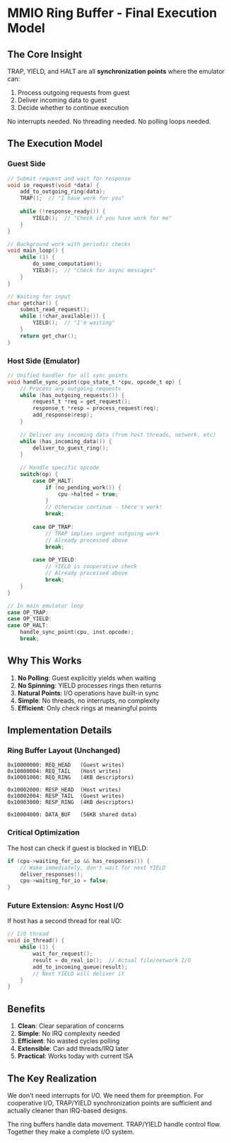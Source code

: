 # MMIO Ring Buffer - Final Execution Model

## The Core Insight

TRAP, YIELD, and HALT are all **synchronization points** where the emulator can:
1. Process outgoing requests from guest
2. Deliver incoming data to guest  
3. Decide whether to continue execution

No interrupts needed. No threading needed. No polling loops needed.

## The Execution Model

### Guest Side
```c
// Submit request and wait for response
void io_request(void *data) {
    add_to_outgoing_ring(data);
    TRAP();  // "I have work for you"
    
    while (!response_ready()) {
        YIELD();  // "Check if you have work for me"
    }
}

// Background work with periodic checks
void main_loop() {
    while (1) {
        do_some_computation();
        YIELD();  // "Check for async messages"
    }
}

// Waiting for input
char getchar() {
    submit_read_request();
    while (!char_available()) {
        YIELD();  // "I'm waiting"
    }
    return get_char();
}
```

### Host Side (Emulator)
```c
// Unified handler for all sync points
void handle_sync_point(cpu_state_t *cpu, opcode_t op) {
    // Process any outgoing requests
    while (has_outgoing_requests()) {
        request_t *req = get_request();
        response_t *resp = process_request(req);
        add_response(resp);
    }
    
    // Deliver any incoming data (from host threads, network, etc)
    while (has_incoming_data()) {
        deliver_to_guest_ring();
    }
    
    // Handle specific opcode
    switch(op) {
        case OP_HALT:
            if (no_pending_work()) {
                cpu->halted = true;
            }
            // Otherwise continue - there's work!
            break;
            
        case OP_TRAP:
            // TRAP implies urgent outgoing work
            // Already processed above
            break;
            
        case OP_YIELD:
            // YIELD is cooperative check
            // Already processed above
            break;
    }
}

// In main emulator loop
case OP_TRAP:
case OP_YIELD:
case OP_HALT:
    handle_sync_point(cpu, inst.opcode);
    break;
```

## Why This Works

1. **No Polling**: Guest explicitly yields when waiting
2. **No Spinning**: YIELD processes rings then returns
3. **Natural Points**: I/O operations have built-in sync
4. **Simple**: No threads, no interrupts, no complexity
5. **Efficient**: Only check rings at meaningful points

## Implementation Details

### Ring Buffer Layout (Unchanged)
```
0x10000000: REQ_HEAD   (Guest writes)
0x10000004: REQ_TAIL   (Host writes)
0x10001000: REQ_RING   (4KB descriptors)

0x10002000: RESP_HEAD  (Host writes)
0x10002004: RESP_TAIL  (Guest writes)  
0x10003000: RESP_RING  (4KB descriptors)

0x10004000: DATA_BUF   (56KB shared data)
```

### Critical Optimization
The host can check if guest is blocked in YIELD:
```c
if (cpu->waiting_for_io && has_responses()) {
    // Wake immediately, don't wait for next YIELD
    deliver_responses();
    cpu->waiting_for_io = false;
}
```

### Future Extension: Async Host I/O
If host has a second thread for real I/O:
```c
// I/O thread
void io_thread() {
    while (1) {
        wait_for_request();
        result = do_real_io();  // Actual file/network I/O
        add_to_incoming_queue(result);
        // Next YIELD will deliver it
    }
}
```

## Benefits

1. **Clean**: Clear separation of concerns
2. **Simple**: No IRQ complexity needed
3. **Efficient**: No wasted cycles polling
4. **Extensible**: Can add threads/IRQ later
5. **Practical**: Works today with current ISA

## The Key Realization

We don't need interrupts for I/O. We need them for preemption.
For cooperative I/O, TRAP/YIELD synchronization points are sufficient
and actually cleaner than IRQ-based designs.

The ring buffers handle data movement.
TRAP/YIELD handle control flow.
Together they make a complete I/O system.